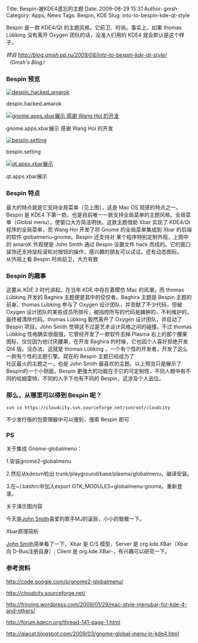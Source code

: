 Title: Bespin-被KDE4遗忘的主题
Date: 2009-08-29 15:31
Author: gmsh
Category: Apps, News
Tags: Bespin, KDE
Slug: into-to-bespin-kde-qt-style

Bespin 是一款 KDE4/Qt 的主题风格，它前卫、时尚。事实上，如果 thomas
Lübking 没有离开 Oxygen 团队的话，没准人们用的 KDE4 就会默认是这个样子。

  
*转自 <http://blog.gmsh.pp.ru/2009/08/into-to-bespin-kde-qt-style/>  
（Gmsh's Blog）*

### Bespin 预览

[![despin\_hacked\_amarok](http://i.linuxtoy.org/images/2009/08/despin_hacked_amarok.jpeg)](http://i.linuxtoy.org/images/2009/08/despin_hacked_amarok.jpeg)

despin.hacked.amarok

[![gnome.apps.xbar展示 感谢 Wang Hoi
的开发](http://i.linuxtoy.org/images/2009/08/gnome.jpeg)](http://i.linuxtoy.org/images/2009/08/gnome.jpeg)

gnome.apps.xbar展示 感谢 Wang Hoi 的开发

[![bespin.setting](http://i.linuxtoy.org/images/2009/08/bespinsetting-400x223.jpg)](http://i.linuxtoy.org/images/2009/08/bespinsetting.jpeg)

bespin.setting

[![qt.apps.xbar展示](http://i.linuxtoy.org/images/2009/08/opera-400x253.jpg)](http://i.linuxtoy.org/images/2009/08/opera.jpeg)

qt.apps.xbar展示

### Bespin 特点

最大的特点就是它支持全局菜单（见上图），这是 Mac OS
观感的特点之一。Bespin 是 KDE4
下第一款，也是目前唯一一款支持全局菜单的主题风格。全局菜单（Global
menu），使窗口大方简洁明快。这款主题借助 Xbar 实现了 KDE4/Qt
程序的全局菜单，而 Wang Hoi 开发了将 Gnome 的全局菜单集成到 Xbar
的后端的软件 globalmenu-gnome。Bespin 还支持对
某个程序特别定制外观，上图中的 amaroK 外观便是 John Smith 通过 Bespin
设置文件 hack
而成的。它的窗口装饰还支持鼠标滚轮对按钮的操作，感兴趣的朋友可以试试。还有动态图标。  
从外观上看 Bespin 时尚前卫，大方有致

### Bespin 的趣事

这要从 KDE 3 时代讲起。在当年 KDE 中存在着模仿 Mac 的风潮，而 thomas
Lübking 开发的 Baghira 主题便是其中的佼佼者。Baghira 主题是 Bespin
主题的前身。thomas Lübking 参与了 Oxygen
设计团队，并贡献了不少代码，但被 Oxygen
设计团队的某些成员所排斥，被指控所写的代码是臃肿的，不利维护的，最终被清除代码。thomas
Lübking 毅然离开了 Oxygen 设计团队，并启动了 Bespin 项目。John Smith
觉得这不过是艺术设计风格之间的碰撞，不过 thomas Lübking
性格确实很倔强，它曾经开发了一款软件去掉 Plasma
右上的那个腰果图标，仅仅因为他讨厌腰果，在开发 Baghira
的时候，它也因个人喜好拒绝开发 Qt4 版。没办法，这就是 thomas Lübking
，一个有个性的开发者，开发了这么一款有个性的主题引擎。现在的 Bespin
主题已经成为了  
社区最火的主题之一，也是 John Smith
最喜欢的主题。以上预览只是展示了Bespin的一个小侧面，Bespin
更强大的功能在于它的可定制性，不同人眼中有不同的哈姆雷特，不同的人手下也有不同的
Bespin，这涉及个人品位。

### 那么，从哪里可以得到 Bespin 呢？

`svn co https://cloudcity.svn.sourceforge.net/svnroot/cloudcity`

不少发行版的包管理器中可以搜到，搜索 Bespin 即可

### PS

关于集成 Gnome-globalmenu：

1.安装gnome2-globalmenu

2.然后从kdesvn检出 trunk/playground/base/plasma/globalmenu，编译安装。

3.在~/.bashrc中加入export GTK\_MODULES=globalmenu-gnome。重新登录。

关于演示图内容

今天是[John
Smith](http://linuxtoy.org/archives/author/gmsh/)喜爱的歌手MJ的诞辰，小小的致敬一下。

Xbar原理简析

[John
Smith](http://linuxtoy.org/archives/author/gmsh/)简单看了一下，Xbar 是
C/S 模型，Server 是 org.kde.XBar（Xbar向 D-Bus注册自身）; Client 是
org.kde.XBar-，有兴趣可以研究一下。

### 参考资料

http://code.google.com/p/gnome2-globalmenu/

http://cloudcity.sourceforge.net/

http://frinring.wordpress.com/2009/01/29/mac-style-menubar-for-kde-4-and-others/

http://forum.kdecn.org/thread-141-page-1.html

http://qiacat.blogspot.com/2009/03/gnome-global-menu-in-kde4.html
